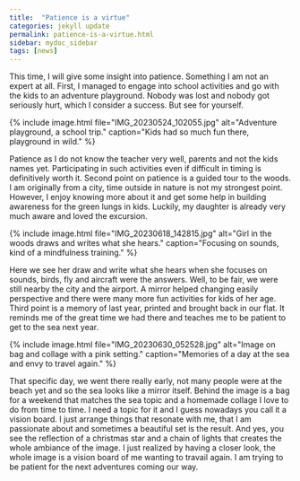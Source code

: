 ```yaml
---
title:  "Patience is a virtue"
categories: jekyll update
permalink: patience-is-a-virtue.html
sidebar: mydoc_sidebar
tags: [news]
---
```


This time, I will give some insight into patience. Something I am not an expert at all. First, I managed to engage into school activities and go with the kids to an adventure playground. Nobody was lost and nobody got seriously hurt, which I consider a success. But see for yourself.

{% include image.html file="IMG_20230524_102055.jpg" alt="Adventure playground, a school trip." caption="Kids had so much fun there, playground in wild." %}

Patience as I do not know the teacher very well, parents and not the kids names yet. Participating in such activities even if difficult in timing is definitively worth it. Second point on patience is a guided tour to the woods. I am originally from a city, time outside in nature is not my strongest point. However, I enjoy knowing more about it and get some help in building awareness for the green lungs in kids. Luckily, my daughter is already very much aware and loved the excursion.

{% include image.html file="IMG_20230618_142815.jpg" alt="Girl in the woods draws and writes what she hears." caption="Focusing on sounds, kind of a mindfulness training." %}

Here we see her draw and write what she hears when she focuses on sounds, birds, fly and aircraft were the answers. Well, to be fair, we were still nearby the city and the airport. A mirror helped changing easily perspective and there were many more fun activities for kids of her age. Third point is a memory of last year, printed and brought back in our flat. It reminds me of the great time we had there and teaches me to be patient to get to the sea next year.

{% include image.html file="IMG_20230630_052528.jpg" alt="Image on bag and collage with a pink setting." caption="Memories of a day at the sea and envy to travel again." %}

That specific day, we went there really early, not many people were at the beach yet and so the sea looks like a mirror itself. Behind the image is a bag for a weekend that matches the sea topic and a homemade collage I love to do from time to time. I need a topic for it and I guess nowadays you call it a vision board. I just arrange things that resonate with me, that I am passionate about and sometimes a beautiful set is the result. And yes, you see the reflection of a christmas star and a chain of lights that creates the whole ambiance of the image. I just realized by having a closer look, the whole image is a vision board of me wanting to travail again. I am trying to be patient for the next adventures coming our way.
